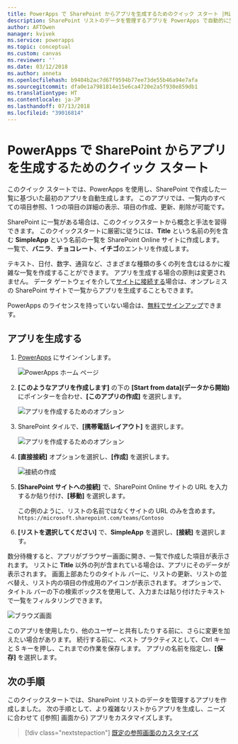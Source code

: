 ```yaml
---
title: PowerApps で SharePoint からアプリを生成するためのクイック スタート |Microsoft Docs
description: SharePoint リストのデータを管理するアプリを PowerApps で自動的に生成する
author: AFTOwen
manager: kvivek
ms.service: powerapps
ms.topic: conceptual
ms.custom: canvas
ms.reviewer: ''
ms.date: 03/12/2018
ms.author: anneta
ms.openlocfilehash: b9404b2ac7d67f9594b77ee73de55b46a94e7afa
ms.sourcegitcommit: dfa0e1a7981814e15e6ca4720e2a5f930e859db1
ms.translationtype: HT
ms.contentlocale: ja-JP
ms.lasthandoff: 07/13/2018
ms.locfileid: "39016814"
---
```

# <a name="quickstart-for-generating-an-app-in-powerapps-from-sharepoint"></a>PowerApps で SharePoint からアプリを生成するためのクイック スタート

このクイック スタートでは、PowerApps を使用し、SharePoint で作成した一覧に基づいた最初のアプリを自動生成します。 このアプリでは、一覧内のすべての項目参照、1 つの項目の詳細の表示、項目の作成、更新、削除が可能です。

SharePoint に一覧がある場合は、このクイックスタートから概念と手法を習得できます。 このクイックスタートに厳密に従うには、**Title** という名前の列を含む **SimpleApp** という名前の一覧を SharePoint Online サイトに作成します。 一覧で、**バニラ**、**チョコレート**、**イチゴ**のエントリを作成します。

テキスト、日付、数字、通貨など、さまざまな種類の多くの列を含むはるかに複雑な一覧を作成することができます。 アプリを生成する場合の原則は変更されません。 データ ゲートウェイを介して[サイトに接続する](connect-to-sharepoint.md)場合は、オンプレミスの SharePoint サイトで一覧からアプリを生成することもできます。

PowerApps のライセンスを持っていない場合は、[無料でサインアップ](../signup-for-powerapps.md)できます。

## <a name="generate-an-app"></a>アプリを生成する
1. [PowerApps](https://web.powerapps.com) にサインインします。

    ![PowerApps ホーム ページ](./media/app-from-sharepoint/sign-in.png)

1. **[このようなアプリを作成します]** の下の **[Start from data]\(データから開始\)** にポインターを合わせ、**[このアプリの作成]** を選択します。

    ![アプリを作成するためのオプション](./media/app-from-sharepoint/make-this-app.png)

1. SharePoint タイルで、**[携帯電話レイアウト]** を選択します。

    ![アプリを作成するためのオプション](./media/app-from-sharepoint/sharepoint-tile.png)

1. **[直接接続]** オプションを選択し、**[作成]** を選択します。

    ![接続の作成](./media/app-from-sharepoint/create-connection.png)

1. **[SharePoint サイトへの接続]** で、SharePoint Online サイトの URL を入力するか貼り付け、**[移動]** を選択します。

    この例のように、リストの名前ではなくサイトの URL のみを含めます。<br>`https://microsoft.sharepoint.com/teams/Contoso`

1. **[リストを選択してください]** で、**SimpleApp** を選択し、**[接続]** を選択します。

数分待機すると、アプリがブラウザー画面に開き、一覧で作成した項目が表示されます。 リストに **Title** 以外の列が含まれている場合は、アプリにそのデータが表示されます。 画面上部あたりのタイトル バーに、リストの更新、リストの並べ替え、リスト内の項目の作成用のアイコンが表示されます。 オプションで、タイトル バーの下の検索ボックスを使用して、入力または貼り付けたテキストで一覧をフィルタリングできます。 

![ブラウズ画面](./media/app-from-sharepoint/browse-screen.png)

このアプリを使用したり、他のユーザーと共有したりする前に、さらに変更を加えたい場合があります。 続行する前に、ベスト プラクティスとして、Ctrl キーと S キーを押し、これまでの作業を保存します。 アプリの名前を指定し、**[保存]** を選択します。

## <a name="next-steps"></a>次の手順
このクイックスタートでは、SharePoint リストのデータを管理するアプリを作成しました。 次の手順として、より複雑なリストからアプリを生成し、ニーズに合わせて ([参照] 画面から) アプリをカスタマイズします。

> [!div class="nextstepaction"]
> [既定の参照画面のカスタマイズ](customize-layout-sharepoint.md)